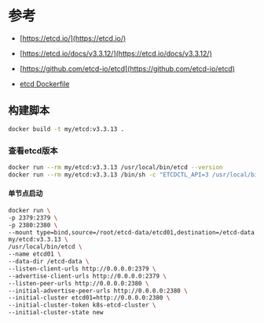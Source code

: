 # 参考

- [https://etcd.io/](https://etcd.io/)
- [https://etcd.io/docs/v3.3.12/](https://etcd.io/docs/v3.3.12/)
- [https://github.com/etcd-io/etcd](https://github.com/etcd-io/etcd)

- [etcd Dockerfile](https://github.com/etcd-io/etcd/blob/master/Dockerfile-release)

## 构建脚本

```bash
docker build -t my/etcd:v3.3.13 .
```

### 查看etcd版本

```bash
docker run --rm my/etcd:v3.3.13 /usr/local/bin/etcd --version
docker run --rm my/etcd:v3.3.13 /bin/sh -c "ETCDCTL_API=3 /usr/local/bin/etcdctl version"
```

#### 单节点启动

```bash
docker run \
-p 2379:2379 \
-p 2380:2380 \
--mount type=bind,source=/root/etcd-data/etcd01,destination=/etcd-data \
my/etcd:v3.3.13 \
/usr/local/bin/etcd \
--name etcd01 \
--data-dir /etcd-data \
--listen-client-urls http://0.0.0.0:2379 \
--advertise-client-urls http://0.0.0.0:2379 \
--listen-peer-urls http://0.0.0.0:2380 \
--initial-advertise-peer-urls http://0.0.0.0:2380 \
--initial-cluster etcd01=http://0.0.0.0:2380 \
--initial-cluster-token k8s-etcd-cluster \
--initial-cluster-state new
```
